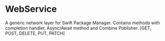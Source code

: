 # WebService

A generic network layer for Swift Package Manager. Contains methods with completion handler, Async/Await method and Combine Publisher. 
[GET, POST, DELETE, PUT, PATCH] 
